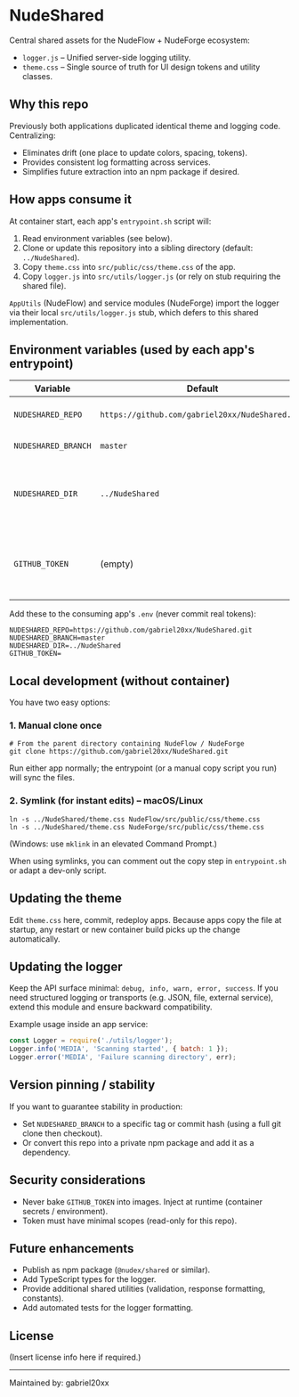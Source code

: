 # NudeShared

Central shared assets for the NudeFlow + NudeForge ecosystem:

- `logger.js` – Unified server-side logging utility.
- `theme.css` – Single source of truth for UI design tokens and utility classes.

## Why this repo
Previously both applications duplicated identical theme and logging code. Centralizing:
- Eliminates drift (one place to update colors, spacing, tokens).
- Provides consistent log formatting across services.
- Simplifies future extraction into an npm package if desired.

## How apps consume it
At container start, each app's `entrypoint.sh` script will:
1. Read environment variables (see below).
2. Clone or update this repository into a sibling directory (default: `../NudeShared`).
3. Copy `theme.css` into `src/public/css/theme.css` of the app.
4. Copy `logger.js` into `src/utils/logger.js` (or rely on stub requiring the shared file).

`AppUtils` (NudeFlow) and service modules (NudeForge) import the logger via their local `src/utils/logger.js` stub, which defers to this shared implementation.

## Environment variables (used by each app's entrypoint)
| Variable | Default | Purpose |
|----------|---------|---------|
| `NUDESHARED_REPO` | `https://github.com/gabriel20xx/NudeShared.git` | Git clone URL for this repo. |
| `NUDESHARED_BRANCH` | `master` | Branch/tag to fetch. |
| `NUDESHARED_DIR` | `../NudeShared` | Target clone directory relative to the app root. |
| `GITHUB_TOKEN` | (empty) | Optional token for private access (read-only).

Add these to the consuming app's `.env` (never commit real tokens):
```env
NUDESHARED_REPO=https://github.com/gabriel20xx/NudeShared.git
NUDESHARED_BRANCH=master
NUDESHARED_DIR=../NudeShared
GITHUB_TOKEN=
```

## Local development (without container)
You have two easy options:

### 1. Manual clone once
```
# From the parent directory containing NudeFlow / NudeForge
git clone https://github.com/gabriel20xx/NudeShared.git
```
Run either app normally; the entrypoint (or a manual copy script you run) will sync the files.

### 2. Symlink (for instant edits) – macOS/Linux
```
ln -s ../NudeShared/theme.css NudeFlow/src/public/css/theme.css
ln -s ../NudeShared/theme.css NudeForge/src/public/css/theme.css
```
(Windows: use `mklink` in an elevated Command Prompt.)

When using symlinks, you can comment out the copy step in `entrypoint.sh` or adapt a dev-only script.

## Updating the theme
Edit `theme.css` here, commit, redeploy apps. Because apps copy the file at startup, any restart or new container build picks up the change automatically.

## Updating the logger
Keep the API surface minimal: `debug, info, warn, error, success`. If you need structured logging or transports (e.g. JSON, file, external service), extend this module and ensure backward compatibility.

Example usage inside an app service:
```js
const Logger = require('./utils/logger');
Logger.info('MEDIA', 'Scanning started', { batch: 1 });
Logger.error('MEDIA', 'Failure scanning directory', err);
```

## Version pinning / stability
If you want to guarantee stability in production:
- Set `NUDESHARED_BRANCH` to a specific tag or commit hash (using a full git clone then checkout).
- Or convert this repo into a private npm package and add it as a dependency.

## Security considerations
- Never bake `GITHUB_TOKEN` into images. Inject at runtime (container secrets / environment).
- Token must have minimal scopes (read-only for this repo).

## Future enhancements
- Publish as npm package (`@nudex/shared` or similar).
- Add TypeScript types for the logger.
- Provide additional shared utilities (validation, response formatting, constants).
- Add automated tests for the logger formatting.

## License
(Insert license info here if required.)

---
Maintained by: gabriel20xx
